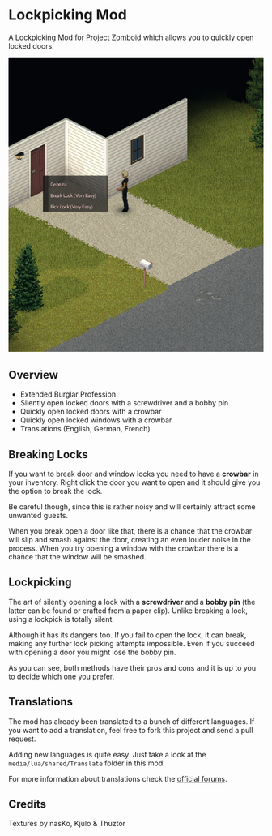 # Lockpicking Mod

A Lockpicking Mod for [Project Zomboid](http://projectzomboid.com/) which allows you to quickly open locked doors.

![preview](https://raw.githubusercontent.com/cyberbobjr/pz-lockpicking-mod/master/RMLockpickingMod/poster.png)

## Overview

- Extended Burglar Profession
- Silently open locked doors with a screwdriver and a bobby pin
- Quickly open locked doors with a crowbar
- Quickly open locked windows with a crowbar
- Translations (English, German, French)

## Breaking Locks

If you want to break door and window locks you need to have a __crowbar__ in your inventory. Right click the door you want to open and it should give you the option to break the lock.

Be careful though, since this is rather noisy and will certainly attract some unwanted guests.

When you break open a door like that, there is a chance that the crowbar will slip and smash against the door, creating an even louder noise in the process. When you try opening a window with the crowbar there is a chance that the window will be smashed.

## Lockpicking

The art of silently opening a lock with a __screwdriver__ and a __bobby pin__ (the latter can be found or crafted from a paper clip). Unlike breaking a lock, using a lockpick is totally silent.

Although it has its dangers too. If you fail to open the lock, it can break, making any further lock picking attempts impossible. Even if you succeed with opening a door you might lose the bobby pin.

As you can see, both methods have their pros and cons and it is up to you to decide which one you prefer.

## Translations
The mod has already been translated to a bunch of different languages. If you want to add a translation, feel free to fork this project and send a pull request.

Adding new languages is quite easy. Just take a look at the ```media/lua/shared/Translate``` folder in this mod.

For more information about translations check the [official forums](http://theindiestone.com/forums/index.php/forum/56-).

## Credits

Textures by nasKo, Kjulo & Thuztor

